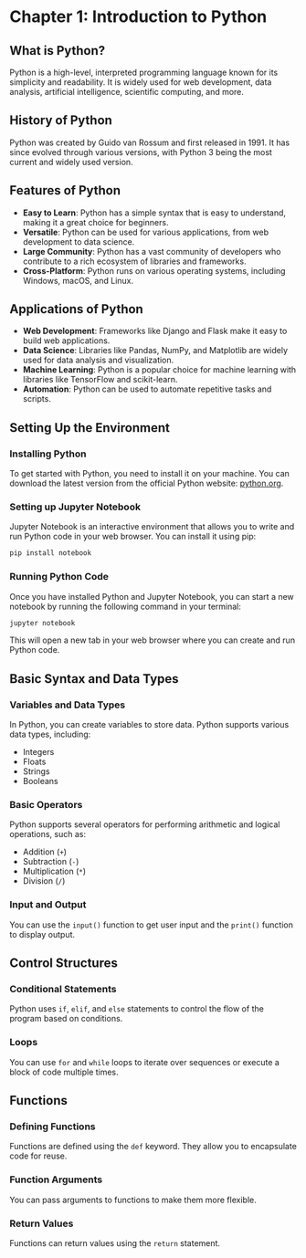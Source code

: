 # Chapter 1: Introduction to Python

## What is Python?
Python is a high-level, interpreted programming language known for its simplicity and readability. It is widely used for web development, data analysis, artificial intelligence, scientific computing, and more.

## History of Python
Python was created by Guido van Rossum and first released in 1991. It has since evolved through various versions, with Python 3 being the most current and widely used version.

## Features of Python
- **Easy to Learn**: Python has a simple syntax that is easy to understand, making it a great choice for beginners.
- **Versatile**: Python can be used for various applications, from web development to data science.
- **Large Community**: Python has a vast community of developers who contribute to a rich ecosystem of libraries and frameworks.
- **Cross-Platform**: Python runs on various operating systems, including Windows, macOS, and Linux.

## Applications of Python
- **Web Development**: Frameworks like Django and Flask make it easy to build web applications.
- **Data Science**: Libraries like Pandas, NumPy, and Matplotlib are widely used for data analysis and visualization.
- **Machine Learning**: Python is a popular choice for machine learning with libraries like TensorFlow and scikit-learn.
- **Automation**: Python can be used to automate repetitive tasks and scripts.

## Setting Up the Environment

### Installing Python
To get started with Python, you need to install it on your machine. You can download the latest version from the official Python website: [python.org](https://www.python.org/downloads/).

### Setting up Jupyter Notebook
Jupyter Notebook is an interactive environment that allows you to write and run Python code in your web browser. You can install it using pip:
```bash
pip install notebook
```

### Running Python Code
Once you have installed Python and Jupyter Notebook, you can start a new notebook by running the following command in your terminal:
```bash
jupyter notebook
```
This will open a new tab in your web browser where you can create and run Python code.

## Basic Syntax and Data Types

### Variables and Data Types
In Python, you can create variables to store data. Python supports various data types, including:
- Integers
- Floats
- Strings
- Booleans

### Basic Operators
Python supports several operators for performing arithmetic and logical operations, such as:
- Addition (`+`)
- Subtraction (`-`)
- Multiplication (`*`)
- Division (`/`)

### Input and Output
You can use the `input()` function to get user input and the `print()` function to display output.

## Control Structures

### Conditional Statements
Python uses `if`, `elif`, and `else` statements to control the flow of the program based on conditions.

### Loops
You can use `for` and `while` loops to iterate over sequences or execute a block of code multiple times.

## Functions

### Defining Functions
Functions are defined using the `def` keyword. They allow you to encapsulate code for reuse.

### Function Arguments
You can pass arguments to functions to make them more flexible.

### Return Values
Functions can return values using the `return` statement.

